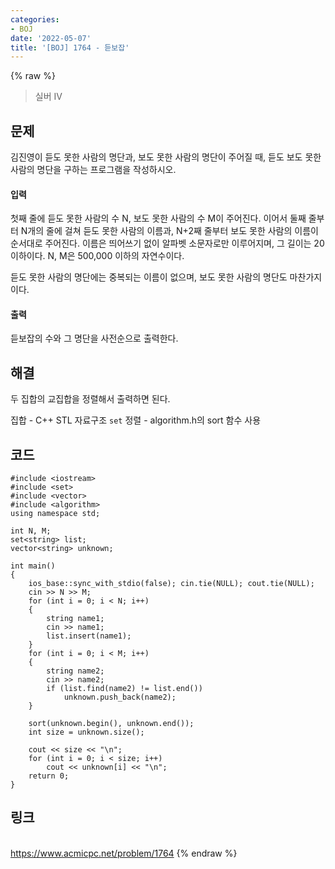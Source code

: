 ```yaml
---
categories:
- BOJ
date: '2022-05-07'
title: '[BOJ] 1764 - 듣보잡'
---
```


{% raw %}
> 실버 IV<br>

## 문제
김진영이 듣도 못한 사람의 명단과, 보도 못한 사람의 명단이 주어질 때, 듣도 보도 못한 사람의 명단을 구하는 프로그램을 작성하시오.

#### 입력
첫째 줄에 듣도 못한 사람의 수 N, 보도 못한 사람의 수 M이 주어진다. 이어서 둘째 줄부터 N개의 줄에 걸쳐 듣도 못한 사람의 이름과, N+2째 줄부터 보도 못한 사람의 이름이 순서대로 주어진다. 이름은 띄어쓰기 없이 알파벳 소문자로만 이루어지며, 그 길이는 20 이하이다. N, M은 500,000 이하의 자연수이다.

듣도 못한 사람의 명단에는 중복되는 이름이 없으며, 보도 못한 사람의 명단도 마찬가지이다.

#### 출력
듣보잡의 수와 그 명단을 사전순으로 출력한다.

## 해결
두 집합의 교집합을 정렬해서 출력하면 된다.

집합 - C++ STL 자료구조 `set`
정렬 - algorithm.h의 sort 함수 사용

## 코드
```
#include <iostream>
#include <set>
#include <vector>
#include <algorithm>
using namespace std;

int N, M;
set<string> list;
vector<string> unknown;

int main()
{
	ios_base::sync_with_stdio(false); cin.tie(NULL); cout.tie(NULL);
	cin >> N >> M;
	for (int i = 0; i < N; i++)
	{
		string name1;
		cin >> name1;
		list.insert(name1);
	}
	for (int i = 0; i < M; i++)
	{
		string name2;
		cin >> name2;
		if (list.find(name2) != list.end())
			unknown.push_back(name2);
	}

	sort(unknown.begin(), unknown.end());
	int size = unknown.size();

	cout << size << "\n";
	for (int i = 0; i < size; i++)
		cout << unknown[i] << "\n";
	return 0;
}
```

## 링크
<br>https://www.acmicpc.net/problem/1764
{% endraw %}